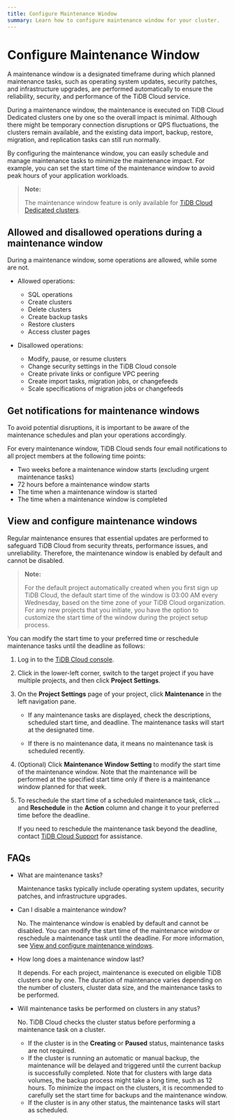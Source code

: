 ```yaml
---
title: Configure Maintenance Window
summary: Learn how to configure maintenance window for your cluster.
---
```


# Configure Maintenance Window

A maintenance window is a designated timeframe during which planned maintenance tasks, such as operating system updates, security patches, and infrastructure upgrades, are performed automatically to ensure the reliability, security, and performance of the TiDB Cloud service.

During a maintenance window, the maintenance is executed on TiDB Cloud Dedicated clusters one by one so the overall impact is minimal. Although there might be temporary connection disruptions or QPS fluctuations, the clusters remain available, and the existing data import, backup, restore, migration, and replication tasks can still run normally.

By configuring the maintenance window, you can easily schedule and manage maintenance tasks to minimize the maintenance impact. For example, you can set the start time of the maintenance window to avoid peak hours of your application workloads.

> **Note:**
>
> The maintenance window feature is only available for [TiDB Cloud Dedicated clusters](/tidb-cloud/select-cluster-tier.md#tidb-cloud-dedicated).

## Allowed and disallowed operations during a maintenance window

During a maintenance window, some operations are allowed, while some are not.

- Allowed operations:

    - SQL operations
    - Create clusters
    - Delete clusters
    - Create backup tasks
    - Restore clusters
    - Access cluster pages

- Disallowed operations:

    - Modify, pause, or resume clusters
    - Change security settings in the TiDB Cloud console
    - Create private links or configure VPC peering
    - Create import tasks, migration jobs, or changefeeds
    - Scale specifications of migration jobs or changefeeds

## Get notifications for maintenance windows

To avoid potential disruptions, it is important to be aware of the maintenance schedules and plan your operations accordingly.

For every maintenance window, TiDB Cloud sends four email notifications to all project members at the following time points:

- Two weeks before a maintenance window starts (excluding urgent maintenance tasks)
- 72 hours before a maintenance window starts
- The time when a maintenance window is started
- The time when a maintenance window is completed

## View and configure maintenance windows

Regular maintenance ensures that essential updates are performed to safeguard TiDB Cloud from security threats, performance issues, and unreliability. Therefore, the maintenance window is enabled by default and cannot be disabled.

> **Note:**
>
> For the default project automatically created when you first sign up TiDB Cloud, the default start time of the window is 03:00 AM every Wednesday, based on the time zone of your TiDB Cloud organization. For any new projects that you initiate, you have the option to customize the start time of the window during the project setup process.

You can modify the start time to your preferred time or reschedule maintenance tasks until the deadline as follows:

1. Log in to the [TiDB Cloud console](https://tidbcloud.com).
2. Click <MDSvgIcon name="icon-left-projects" /> in the lower-left corner, switch to the target project if you have multiple projects, and then click **Project Settings**.
3. On the **Project Settings** page of your project, click **Maintenance** in the left navigation pane.

     - If any maintenance tasks are displayed, check the descriptions, scheduled start time, and deadline. The maintenance tasks will start at the designated time.

     - If there is no maintenance data, it means no maintenance task is scheduled recently.

4. (Optional) Click **Maintenance Window Setting** to modify the start time of the maintenance window. Note that the maintenance will be performed at the specified start time only if there is a maintenance window planned for that week.

5. To reschedule the start time of a scheduled maintenance task, click **...** and **Reschedule** in the **Action** column and change it to your preferred time before the deadline.

    If you need to reschedule the maintenance task beyond the deadline, contact [TiDB Cloud Support](/tidb-cloud/tidb-cloud-support.md#tidb-cloud-support) for assistance.

## FAQs

- What are maintenance tasks?

    Maintenance tasks typically include operating system updates, security patches, and infrastructure upgrades.

- Can I disable a maintenance window?

    No. The maintenance window is enabled by default and cannot be disabled. You can modify the start time of the maintenance window or reschedule a maintenance task until the deadline. For more information, see [View and configure maintenance windows](#view-and-configure-maintenance-windows).

- How long does a maintenance window last?

    It depends. For each project, maintenance is executed on eligible TiDB clusters one by one. The duration of maintenance varies depending on the number of clusters, cluster data size, and the maintenance tasks to be performed.

- Will maintenance tasks be performed on clusters in any status?

    No. TiDB Cloud checks the cluster status before performing a maintenance task on a cluster.

    - If the cluster is in the **Creating** or **Paused** status, maintenance tasks are not required.
    - If the cluster is running an automatic or manual backup, the maintenance will be delayed and triggered until the current backup is successfully completed. Note that for clusters with large data volumes, the backup process might take a long time, such as 12 hours. To minimize the impact on the clusters, it is recommended to carefully set the start time for backups and the maintenance window.
    - If the cluster is in any other status, the maintenance tasks will start as scheduled.

